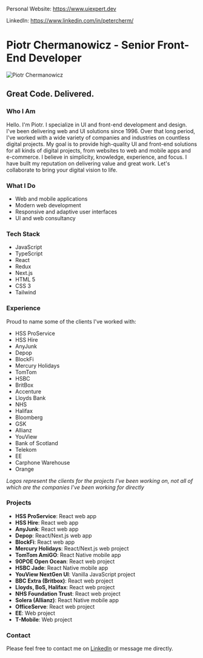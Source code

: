 Personal Website: https://www.uiexpert.dev

LinkedIn: https://www.linkedin.com/in/petercherm/

# Piotr Chermanowicz - Senior Front-End Developer

![Piotr Chermanowicz](URL_TO_IMAGE)

## Great Code. Delivered.

### Who I Am

Hello. I'm Piotr. I specialize in UI and front-end development and design. I've been delivering web and UI solutions since 1996. Over that long period, I've worked with a wide variety of companies and industries on countless digital projects. My goal is to provide high-quality UI and front-end solutions for all kinds of digital projects, from websites to web and mobile apps and e-commerce. I believe in simplicity, knowledge, experience, and focus. I have built my reputation on delivering value and great work. Let's collaborate to bring your digital vision to life.

### What I Do

- Web and mobile applications
- Modern web development
- Responsive and adaptive user interfaces
- UI and web consultancy

### Tech Stack

- JavaScript
- TypeScript
- React
- Redux
- Next.js
- HTML 5
- CSS 3
- Tailwind

### Experience

Proud to name some of the clients I've worked with:

- HSS ProService
- HSS Hire
- AnyJunk
- Depop
- BlockFi
- Mercury Holidays
- TomTom
- HSBC
- BritBox
- Accenture
- Lloyds Bank
- NHS
- Halifax
- Bloomberg
- GSK
- Allianz
- YouView
- Bank of Scotland
- Telekom
- EE
- Carphone Warehouse
- Orange

*Logos represent the clients for the projects I've been working on, not all of which are the companies I've been working for directly*

### Projects

- **HSS ProService**: React web app
- **HSS Hire**: React web app
- **AnyJunk**: React web app
- **Depop**: React/Next.js web app
- **BlockFi**: React web app
- **Mercury Holidays**: React/Next.js web project
- **TomTom AmiGO**: React Native mobile app
- **90POE Open Ocean**: React web project
- **HSBC Jade**: React Native mobile app
- **YouView NextGen UI**: Vanilla JavaScript project
- **BBC Extra (Britbox)**: React web project
- **Lloyds, BoS, Halifax**: React web project
- **NHS Foundation Trust**: React web project
- **Solera (Allianz)**: React Native mobile app
- **OfficeServe**: React web project
- **EE**: Web project
- **T-Mobile**: Web project

### Contact

Please feel free to contact me on [LinkedIn](https://www.linkedin.com) or message me directly.

